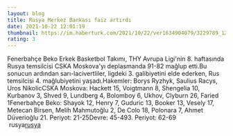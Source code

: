 ```yaml
--- 
layout: blog
title: Rusya Merkez Bankası faiz artırdı
date: 2021-10-22 12:01:19
thumbnail: https://im.haberturk.com/2021/10/22/ver1634904079/3229789_1200x627.jpg
rating: 3
---
```

Fenerbahçe Beko Erkek Basketbol Takımı, THY Avrupa Ligi'nin 8. haftasında Rusya temsilcisi CSKA Moskova'yı deplasmanda 91-82 mağlup etti.Bu sonucun ardından sarı-lacivertliler, ligdeki 3. galibiyetini elde ederken, Rus temsilcisi 4. mağlubiyetini yaşadı.Hakemler: Borys Ryzhyk, Saulius Racys, Uros NikolicCSKA Moskova: Hackett 15, Voigtmann 8, Shengelia 10, Kurbanov 3, Shved 9, Lundberg 4, Bolomboy 6, Ukhov, Clyburn 26, Faried 1Fenerbahçe Beko: Shayok 12, Henry 7, Guduric 13, Booker 13, Vesely 17, Metecan Birsen, Melih Mahmutoğlu 2, De Colo 18, Polonara 7, Ahmet Düverioğlu 21. Periyot: 21-25Devre: 45-493. Periyot: 62-69</br>&nbsp;rusya<a href="rusya">rusya</a>